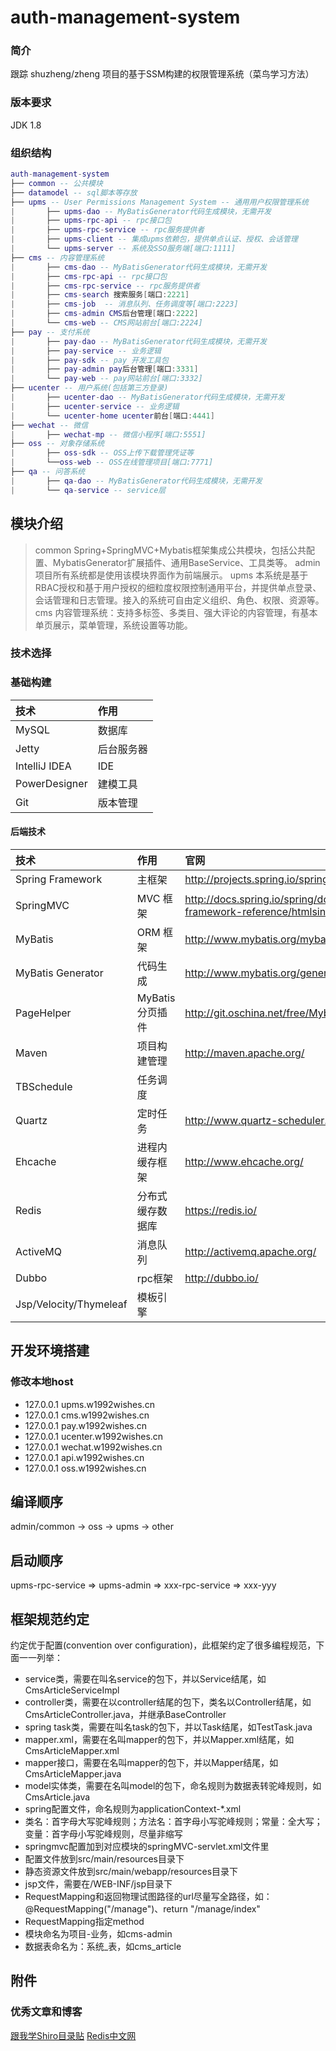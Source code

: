 # auth-management-system
### 简介
跟踪 shuzheng/zheng 项目的基于SSM构建的权限管理系统（菜鸟学习方法）
### 版本要求
JDK 1.8
### 组织结构
```lua
auth-management-system
├── common -- 公共模块
├── datamodel -- sql脚本等存放
├── upms -- User Permissions Management System -- 通用用户权限管理系统
|       ├── upms-dao -- MyBatisGenerator代码生成模块，无需开发
|       ├── upms-rpc-api -- rpc接口包
|       ├── upms-rpc-service -- rpc服务提供者
|       ├── upms-client -- 集成upms依赖包，提供单点认证、授权、会话管理
|       └── upms-server -- 系统及SSO服务端[端口:1111]
├── cms -- 内容管理系统
|       ├── cms-dao -- MyBatisGenerator代码生成模块，无需开发
|       ├── cms-rpc-api -- rpc接口包
|       ├── cms-rpc-service -- rpc服务提供者
|       ├── cms-search 搜索服务[端口:2221]
|       ├── cms-job  -- 消息队列、任务调度等[端口:2223]
|       ├── cms-admin CMS后台管理[端口:2222]
|       └── cms-web -- CMS网站前台[端口:2224]
├── pay -- 支付系统
|       ├── pay-dao -- MyBatisGenerator代码生成模块，无需开发
|       ├── pay-service -- 业务逻辑
|       ├── pay-sdk -- pay 开发工具包
|       ├── pay-admin pay后台管理[端口:3331]
|       └── pay-web -- pay网站前台[端口:3332]
├── ucenter -- 用户系统(包括第三方登录)
|       ├── ucenter-dao -- MyBatisGenerator代码生成模块，无需开发
|       ├── ucenter-service -- 业务逻辑
|       └── ucenter-home ucenter前台[端口:4441]
├── wechat -- 微信
|       ├── wechat-mp -- 微信小程序[端口:5551]
├── oss -- 对象存储系统
|       ├── oss-sdk -- OSS上传下载管理凭证等
|       └──oss-web -- OSS在线管理项目[端口:7771]
├── qa -- 问答系统
|       ├── qa-dao -- MyBatisGenerator代码生成模块，无需开发
|       └── qa-service -- service层
```

## 模块介绍
>common 
Spring+SpringMVC+Mybatis框架集成公共模块，包括公共配置、MybatisGenerator扩展插件、通用BaseService、工具类等。
>admin
项目所有系统都是使用该模块界面作为前端展示。
>upms
本系统是基于RBAC授权和基于用户授权的细粒度权限控制通用平台，并提供单点登录、会话管理和日志管理。接入的系统可自由定义组织、角色、权限、资源等。
>cms
内容管理系统：支持多标签、多类目、强大评论的内容管理，有基本单页展示，菜单管理，系统设置等功能。

### 技术选择
### 基础构建
| 技术 | 作用 |
| :------- | :------- |
| MySQL    | 数据库    | 
| Jetty    | 后台服务器 |
| IntelliJ IDEA | IDE |
| PowerDesigner | 建模工具 |
| Git      | 版本管理 |
#### 后端技术
| 技术 | 作用 | 官网 |
| :------- | :------- | :------|
| Spring Framework | 主框架           | http://projects.spring.io/spring-framework/ |
| SpringMVC        | MVC 框架         | 	http://docs.spring.io/spring/docs/current/spring-framework-reference/htmlsingle/#mvc |
| MyBatis          | ORM 框架         | http://www.mybatis.org/mybatis-3/zh/index.html |
| MyBatis Generator| 代码生成         | 	http://www.mybatis.org/generator/index.html |
| PageHelper       | MyBatis分页插件  | http://git.oschina.net/free/Mybatis_PageHelper |
| Maven	           | 项目构建管理	  | http://maven.apache.org/ |
| TBSchedule       | 任务调度         |
| Quartz           | 定时任务         | http://www.quartz-scheduler.org/|
| Ehcache          | 进程内缓存框架    | http://www.ehcache.org/ |
| Redis            | 分布式缓存数据库  | https://redis.io/ |
| ActiveMQ         | 消息队列         | http://activemq.apache.org/ |
| Dubbo            | rpc框架          | http://dubbo.io/ |
| Jsp/Velocity/Thymeleaf | 模板引擎   | 
## 开发环境搭建
### 修改本地host
* 127.0.0.1 upms.w1992wishes.cn
* 127.0.0.1 cms.w1992wishes.cn
* 127.0.0.1 pay.w1992wishes.cn
* 127.0.0.1 ucenter.w1992wishes.cn
* 127.0.0.1 wechat.w1992wishes.cn
* 127.0.0.1 api.w1992wishes.cn
* 127.0.0.1 oss.w1992wishes.cn

## 编译顺序
admin/common -> oss -> upms -> other

## 启动顺序
upms-rpc-service => upms-admin => xxx-rpc-service => xxx-yyy

## 框架规范约定

约定优于配置(convention over configuration)，此框架约定了很多编程规范，下面一一列举：

- service类，需要在叫名service的包下，并以Service结尾，如CmsArticleServiceImpl
- controller类，需要在以controller结尾的包下，类名以Controller结尾，如CmsArticleController.java，并继承BaseController
- spring task类，需要在叫名task的包下，并以Task结尾，如TestTask.java
- mapper.xml，需要在名叫mapper的包下，并以Mapper.xml结尾，如CmsArticleMapper.xml
- mapper接口，需要在名叫mapper的包下，并以Mapper结尾，如CmsArticleMapper.java
- model实体类，需要在名叫model的包下，命名规则为数据表转驼峰规则，如CmsArticle.java
- spring配置文件，命名规则为applicationContext-*.xml
- 类名：首字母大写驼峰规则；方法名：首字母小写驼峰规则；常量：全大写；变量：首字母小写驼峰规则，尽量非缩写
- springmvc配置加到对应模块的springMVC-servlet.xml文件里
- 配置文件放到src/main/resources目录下
- 静态资源文件放到src/main/webapp/resources目录下
- jsp文件，需要在/WEB-INF/jsp目录下
- RequestMapping和返回物理试图路径的url尽量写全路径，如：@RequestMapping("/manage")、return "/manage/index"
- RequestMapping指定method
- 模块命名为项目-业务，如cms-admin
- 数据表命名为：系统_表，如cms_article

## 附件
### 优秀文章和博客
[跟我学Shiro目录贴](http://jinnianshilongnian.iteye.com/blog/2018398 "跟我学Shiro目录贴")
[Redis中文网](http://www.redis.net.cn/ "Redis中文网")
